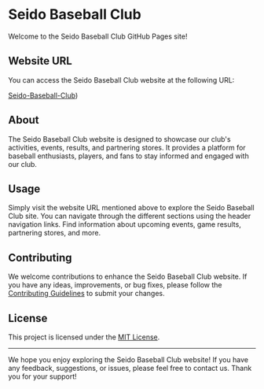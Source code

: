 # Seido Baseball Club

Welcome to the Seido Baseball Club GitHub Pages site!

## Website URL

You can access the Seido Baseball Club website at the following URL:

[Seido-Baseball-Club](https://bruceiplol.github.io/Seido-Baseball-Club/))

## About

The Seido Baseball Club website is designed to showcase our club's activities, events, results, and partnering stores. It provides a platform for baseball enthusiasts, players, and fans to stay informed and engaged with our club.

## Usage

Simply visit the website URL mentioned above to explore the Seido Baseball Club site. You can navigate through the different sections using the header navigation links. Find information about upcoming events, game results, partnering stores, and more.

## Contributing

We welcome contributions to enhance the Seido Baseball Club website. If you have any ideas, improvements, or bug fixes, please follow the [Contributing Guidelines](CONTRIBUTING.md) to submit your changes.

## License

This project is licensed under the [MIT License](LICENSE).

---

We hope you enjoy exploring the Seido Baseball Club website! If you have any feedback, suggestions, or issues, please feel free to contact us. Thank you for your support!



